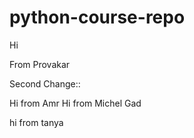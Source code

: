 # python-course-repo
Hi 

From  Provakar

Second Change::

Hi from Amr
Hi from Michel Gad

hi from tanya